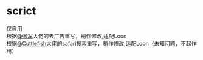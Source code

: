# scrict
仅自用   
根据[@张军](https://github.com/28413761)大佬的去广告重写，稍作修改,适配Loon   
根据[@Cuttlefish](https://github.com/28413761)大佬的safari搜索重写，稍作修改,适配Loon（未知问题，不起作用）   
